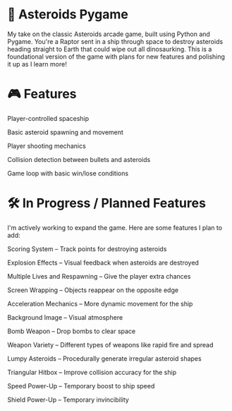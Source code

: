 # 🚀 Asteroids Pygame
My take on the classic Asteroids arcade game, built using Python and Pygame. You're a Raptor sent in a ship through space to destroy asteroids heading straight to Earth that could wipe out all dinosaurking. This is a foundational version of the game with plans for new features and polishing it up as I learn more!

# 🎮 Features
 Player-controlled spaceship

 Basic asteroid spawning and movement

 Player shooting mechanics

 Collision detection between bullets and asteroids

 Game loop with basic win/lose conditions


# 🛠️ In Progress / Planned Features
I'm actively working to expand the game. Here are some features I plan to add:

 Scoring System – Track points for destroying asteroids

 Explosion Effects – Visual feedback when asteroids are destroyed

 Multiple Lives and Respawning – Give the player extra chances

 Screen Wrapping – Objects reappear on the opposite edge

 Acceleration Mechanics – More dynamic movement for the ship

 Background Image – Visual atmosphere

 Bomb Weapon – Drop bombs to clear space

 Weapon Variety – Different types of weapons like rapid fire and spread

 Lumpy Asteroids – Procedurally generate irregular asteroid shapes

 Triangular Hitbox – Improve collision accuracy for the ship

 Speed Power-Up – Temporary boost to ship speed

 Shield Power-Up – Temporary invincibility
